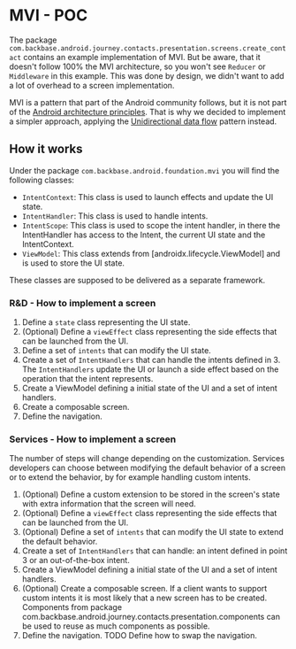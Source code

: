 # MVI - POC
The package `com.backbase.android.journey.contacts.presentation.screens.create_contact` contains an 
example implementation of MVI. But be aware, that it doesn't follow 100% the MVI architecture, 
so you won't see `Reducer` or `Middleware` in this example. This was done by design, we didn't want 
to add a lot of overhead to a screen implementation. 

MVI is a pattern that part of the Android community follows, but it is not part of the [Android 
architecture principles](https://developer.android.com/topic/architecture/recommendations#compose). 
That is why we decided to implement a simpler approach, applying the 
[Unidirectional data flow](https://developer.android.com/develop/ui/compose/architecture#udf-compose)
pattern instead.

## How it works
Under the package `com.backbase.android.foundation.mvi` you will find the following classes:
- `IntentContext`: This class is used to launch effects and update the UI state.
- `IntentHandler`: This class is used to handle intents.
- `IntentScope`: This class is used to scope the intent handler, in there the IntentHandler has access
  to the Intent, the current UI state and the IntentContext.
- `ViewModel`: This class extends from [androidx.lifecycle.ViewModel] and is used to store the UI state.

These classes are supposed to be delivered as a separate framework.

### R&D - How to implement a screen
1. Define a `state` class representing the UI state.
2. (Optional) Define a `viewEffect` class representing the side effects that can be launched from the UI.
3. Define a set of `intents` that can modify the UI state.
4. Create a set of `IntentHandlers` that can handle the intents defined in 3.
    The `IntentHandlers` update the UI or launch a side effect based on the operation that the intent represents.
5. Create a ViewModel defining a initial state of the UI and a set of intent handlers.
6. Create a composable screen.
7. Define the navigation.

### Services - How to implement a screen
The number of steps will change depending on the customization. Services developers
can choose between modifying the default behavior of a screen or to extend the behavior, by for example
handling custom intents.

1. (Optional) Define a custom extension to be stored in the screen's state with extra information that the screen will need.
2. (Optional) Define a `viewEffect` class representing the side effects that can be launched from the UI.
3. (Optional) Define a set of `intents` that can modify the UI state to extend the default behavior.
4. Create a set of `IntentHandlers` that can handle: an intent defined in point 3 or an out-of-the-box intent.
5. Create a ViewModel defining a initial state of the UI and a set of intent handlers.
6. (Optional) Create a composable screen. If a client wants to support custom intents it is most
   likely that a new screen has to be created. Components from package
   com.backbase.android.journey.contacts.presentation.components can be used to reuse as much
   components as possible.
7. Define the navigation. TODO Define how to swap the navigation.
